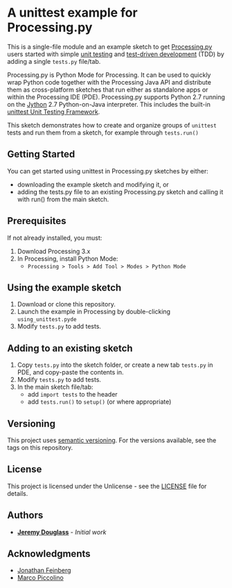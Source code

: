 # A unittest example for Processing.py

This is a single-file module and an example sketch to get [Processing.py](https://github.com/jdf/processing.py) users started with simple [unit testing](https://en.wikipedia.org/wiki/Unit_testing) and [test-driven development](https://en.wikipedia.org/wiki/Test-driven_development) (TDD) by adding a single `tests.py` file/tab.

Processing.py is Python Mode for Processing. It can be used to quickly wrap Python code together with the Processing Java API and distribute them as cross-platform sketches that run either as standalone apps or within the Processing IDE (PDE). Processing.py supports Python 2.7 running on the [Jython](http://www.jython.org/) 2.7 Python-on-Java interpreter. This includes the built-in [unittest Unit Testing Framework](https://docs.python.org/2/library/unittest.html). 

This sketch demonstrates how to create and organize groups of `unittest` tests and run them from a sketch, for example through `tests.run()`

## Getting Started

You can get started using unittest in Processing.py sketches by either:

-  downloading the example sketch and modifying it, or
-  adding the tests.py file to an existing Processing.py sketch
   and calling it with run() from the main sketch.

## Prerequisites

If not already installed, you must:

1. Download Processing 3.x  
2. In Processing, install Python Mode:  
   -  `Processing > Tools > Add Tool > Modes > Python Mode`

## Using the example sketch

1. Download or clone this repository.
2. Launch the example in Processing by double-clicking `using_unittest.pyde`
3. Modify `tests.py` to add tests.

## Adding to an existing sketch

1. Copy `tests.py` into the sketch folder,
   or create a new tab `tests.py` in PDE, and copy-paste the contents in.
2. Modify `tests.py` to add tests.
3. In the main sketch file/tab:
   -  add `import tests` to the header
   -  add `tests.run()` to `setup()` (or where appropriate)

## Versioning

This project uses [semantic versioning](http://semver.org/). For the versions available, see the tags on this repository.

## License

This project is licensed under the Unlicense - see the [LICENSE](LICENSE) file for details.

## Authors

* [**Jeremy Douglass**](https://github.com/jeremydouglass) - *Initial work*

## Acknowledgments

* [Jonathan Feinberg](https://github.com/jdf)
* [Marco Piccolino](https://github.com/marco-piccolino)
